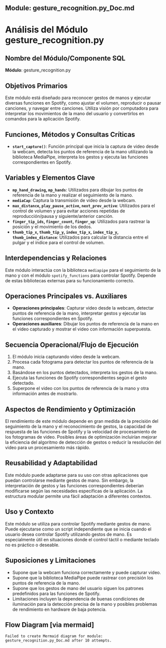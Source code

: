 ## Module: gesture_recognition.py_Doc.md

# Análisis del Módulo gesture_recognition.py

## Nombre del Módulo/Componente SQL
**Módulo**: gesture_recognition.py

## Objetivos Primarios
Este módulo está diseñado para reconocer gestos de manos y ejecutar diversas funciones en Spotify, como ajustar el volumen, reproducir o pausar canciones, y navegar entre canciones. Utiliza visión por computadora para interpretar los movimientos de la mano del usuario y convertirlos en comandos para la aplicación Spotify.

## Funciones, Métodos y Consultas Críticas
- **`start_capture()`**: Función principal que inicia la captura de video desde la webcam, detecta los puntos de referencia de la mano utilizando la biblioteca MediaPipe, interpreta los gestos y ejecuta las funciones correspondientes en Spotify.

## Variables y Elementos Clave
- **`mp_hand_drawing`, `mp_hands`**: Utilizados para dibujar los puntos de referencia de la mano y realizar el seguimiento de la mano.
- **`mediaCap`**: Captura la transmisión de video desde la webcam.
- **`max_distance`, `play_pause_active`, `next_prev_active`**: Utilizados para el control de volumen y para evitar acciones repetidas de reproducción/pausa y siguiente/anterior canción.
- **`finger_tip_ids`, `finger_count`, `finger_up`**: Utilizados para rastrear la posición y el movimiento de los dedos.
- **`thumb_tip_x`, `thumb_tip_y`, `index_tip_x`, `index_tip_y`, `thumb_index_distance`**: Utilizados para calcular la distancia entre el pulgar y el índice para el control de volumen.

## Interdependencias y Relaciones
Este módulo interactúa con la biblioteca `mediapipe` para el seguimiento de la mano y con el módulo `spotify_functions` para controlar Spotify. Depende de estas bibliotecas externas para su funcionamiento correcto.

## Operaciones Principales vs. Auxiliares
- **Operaciones principales**: Capturar video desde la webcam, detectar puntos de referencia de la mano, interpretar gestos y ejecutar las funciones correspondientes en Spotify.
- **Operaciones auxiliares**: Dibujar los puntos de referencia de la mano en el video capturado y mostrar el video con información superpuesta.

## Secuencia Operacional/Flujo de Ejecución
1. El módulo inicia capturando video desde la webcam.
2. Procesa cada fotograma para detectar los puntos de referencia de la mano.
3. Basándose en los puntos detectados, interpreta los gestos de la mano.
4. Ejecuta las funciones de Spotify correspondientes según el gesto detectado.
5. Superpone el video con los puntos de referencia de la mano y otra información antes de mostrarlo.

## Aspectos de Rendimiento y Optimización
El rendimiento de este módulo depende en gran medida de la precisión del seguimiento de la mano y el reconocimiento de gestos, la capacidad de respuesta de las funciones de Spotify y la velocidad de procesamiento de los fotogramas de video. Posibles áreas de optimización incluirían mejorar la eficiencia del algoritmo de detección de gestos o reducir la resolución del video para un procesamiento más rápido.

## Reusabilidad y Adaptabilidad
Este módulo puede adaptarse para su uso con otras aplicaciones que puedan controlarse mediante gestos de mano. Sin embargo, la interpretación de gestos y las funciones correspondientes deberían modificarse según las necesidades específicas de la aplicación. La estructura modular permite una fácil adaptación a diferentes contextos.

## Uso y Contexto
Este módulo se utiliza para controlar Spotify mediante gestos de mano. Puede ejecutarse como un script independiente que se inicia cuando el usuario desea controlar Spotify utilizando gestos de mano. Es especialmente útil en situaciones donde el control táctil o mediante teclado no es práctico o deseable.

## Suposiciones y Limitaciones
- Supone que la webcam funciona correctamente y puede capturar video.
- Supone que la biblioteca MediaPipe puede rastrear con precisión los puntos de referencia de la mano.
- Supone que los gestos de mano del usuario siguen los patrones predefinidos para las funciones de Spotify.
- Limitaciones incluyen la dependencia de buenas condiciones de iluminación para la detección precisa de la mano y posibles problemas de rendimiento en hardware de baja potencia.
## Flow Diagram [via mermaid]
```mermaid
Failed to create Mermaid diagram for module: gesture_recognition.py_Doc.md after 10 attempts.
```
